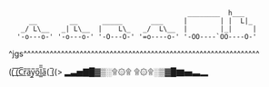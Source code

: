                                                 ________  h___
         __        __      _____       ___     |        | |  L|_
       _/ L\__   _| L\__  |    L\_   _/  L\__  |        |_|     |
      '-o---o-' '-o---o-' '-O---O-' '=o----o-' '-OO----`OO----O-'
 ^jgs^^^^^^^^^^^^^^^^^^^^^^^^^^^^^^^^^^^^^^^^^^^^^^^^^^^^^^^^^^^^^^^



((̲̅ ̲̅(̲̅C̲̅r̲̅a̲̅y̲̅o̲̅l̲̲̅̅a̲̅( ̲̅((> ▂▃▅▇█▓▒░۩۞۩        ۩۞۩░▒▓█▇▅▃▂



















